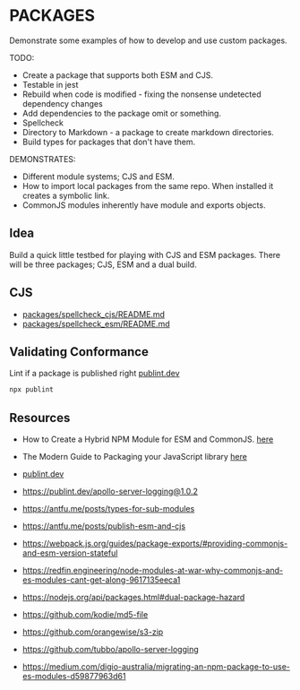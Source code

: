 # PACKAGES

Demonstrate some examples of how to develop and use custom packages.  

TODO:

* Create a package that supports both ESM and CJS.  
* Testable in jest
* Rebuild when code is modified - fixing the nonsense undetected dependency changes
* Add dependencies to the package omit or something.
* Spellcheck
* Directory to Markdown - a package to create markdown directories. 
* Build types for packages that don't have them. 

DEMONSTRATES:

* Different module systems; CJS and ESM.  
* How to import local packages from the same repo. When installed it creates a symbolic link.  
* CommonJS modules inherently have module and exports objects.  

## Idea

Build a quick little testbed for playing with CJS and ESM packages. There will be three packages; CJS, ESM and a dual build.  

## CJS

* [packages/spellcheck_cjs/README.md](./packages/spellcheck_cjs/README.md)
* [packages/spellcheck_esm/README.md](./packages/spellcheck_esm/README.md)

## Validating Conformance

Lint if a package is published right [publint.dev](https://publint.dev/)  

```sh
npx publint
```

## Resources

* How to Create a Hybrid NPM Module for ESM and CommonJS. [here](https://www.sensedeep.com/blog/posts/2021/how-to-create-single-source-npm-module.html)  
* The Modern Guide to Packaging your JavaScript library [here](https://github.com/frehner/modern-guide-to-packaging-js-library)
* [publint.dev](https://publint.dev/)  
* https://publint.dev/apollo-server-logging@1.0.2

* https://antfu.me/posts/types-for-sub-modules
* https://antfu.me/posts/publish-esm-and-cjs

* https://webpack.js.org/guides/package-exports/#providing-commonjs-and-esm-version-stateful

* https://redfin.engineering/node-modules-at-war-why-commonjs-and-es-modules-cant-get-along-9617135eeca1

* https://nodejs.org/api/packages.html#dual-package-hazard

* https://github.com/kodie/md5-file
* https://github.com/orangewise/s3-zip
* https://github.com/tubbo/apollo-server-logging

* https://medium.com/digio-australia/migrating-an-npm-package-to-use-es-modules-d59877963d61